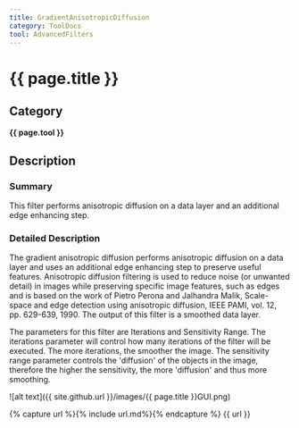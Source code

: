 ```yaml
---
title: GradientAnisotropicDiffusion 
category: ToolDocs 
tool: AdvancedFilters
---
```


# {{ page.title }} 

## Category

**{{ page.tool }}**

## Description

### Summary

This filter performs anisotropic diffusion on a data layer and an additional edge enhancing step.

### Detailed Description

The gradient anisotropic diffusion performs anisotropic diffusion on a data layer and uses an additional edge enhancing step to preserve useful features. Anisotropic diffusion filtering is used to reduce noise (or unwanted detail) in images while preserving specific image features, such as edges and is based on the work of Pietro Perona and Jalhandra Malik, Scale-space and edge detection using anisotropic diffusion, IEEE PAMI, vol. 12, pp. 629-639, 1990. The output of this filter is a smoothed data layer.

The parameters for this filter are Iterations and Sensitivity Range. The iterations parameter will control how many iterations of the filter will be executed. The more iterations, the smoother the image. The sensitivity range parameter controls the 'diffusion' of the objects in the image, therefore the higher the sensitivity, the more 'diffusion' and thus more smoothing.

![alt text]({{ site.github.url }}/images/{{ page.title }}GUI.png)

{% capture url %}{% include url.md%}{% endcapture %}
{{ url }}

